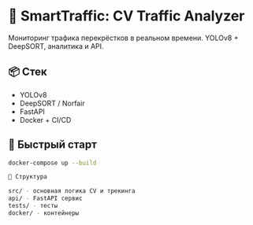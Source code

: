 # 🚦 SmartTraffic: CV Traffic Analyzer

Мониторинг трафика перекрёстков в реальном времени. YOLOv8 + DeepSORT, аналитика и API.

## 📦 Стек
- YOLOv8
- DeepSORT / Norfair
- FastAPI
- Docker + CI/CD

## 🚀 Быстрый старт
```bash
docker-compose up --build

📂 Структура

src/ - основная логика CV и трекинга
api/ - FastAPI сервис
tests/ - тесты
docker/ - контейнеры